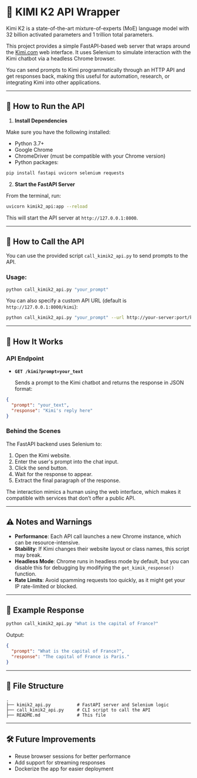 # 🧠 KIMI K2 API Wrapper

 Kimi K2 is a state-of-the-art mixture-of-experts (MoE) language model with 32 billion activated parameters and 1 trillion total parameters.

This project provides a simple FastAPI-based web server that wraps around the [Kimi.com](https://www.kimi.com/) web interface. It uses Selenium to simulate interaction with the Kimi chatbot via a headless Chrome browser.

You can send prompts to Kimi programmatically through an HTTP API and get responses back, making this useful for automation, research, or integrating Kimi into other applications.

---

## 🚀 How to Run the API

1. **Install Dependencies**

Make sure you have the following installed:

- Python 3.7+
- Google Chrome
- ChromeDriver (must be compatible with your Chrome version)
- Python packages:

```bash
pip install fastapi uvicorn selenium requests
```

2. **Start the FastAPI Server**

From the terminal, run:

```bash
uvicorn kimik2_api:app --reload
```

This will start the API server at `http://127.0.0.1:8000`.

---

## 📡 How to Call the API

You can use the provided script `call_kimik2_api.py` to send prompts to the API.

### Usage:

```bash
python call_kimik2_api.py "your_prompt"
```

You can also specify a custom API URL (default is `http://127.0.0.1:8000/kimi`):

```bash
python call_kimik2_api.py "your_prompt" --url http://your-server:port/kimi
```

---

## 🤩 How It Works

### API Endpoint

- **`GET /kimi?prompt=your_text`**

  Sends a prompt to the Kimi chatbot and returns the response in JSON format:

```json
{
  "prompt": "your_text",
  "response": "Kimi's reply here"
}
```

### Behind the Scenes

The FastAPI backend uses Selenium to:

1. Open the Kimi website.
2. Enter the user's prompt into the chat input.
3. Click the send button.
4. Wait for the response to appear.
5. Extract the final paragraph of the response.

The interaction mimics a human using the web interface, which makes it compatible with services that don’t offer a public API.

---

## ⚠️ Notes and Warnings

- **Performance**: Each API call launches a new Chrome instance, which can be resource-intensive.
- **Stability**: If Kimi changes their website layout or class names, this script may break.
- **Headless Mode**: Chrome runs in headless mode by default, but you can disable this for debugging by modifying the `get_kimik_response()` function.
- **Rate Limits**: Avoid spamming requests too quickly, as it might get your IP rate-limited or blocked.

---

## 🥪 Example Response

```bash
python call_kimik2_api.py "What is the capital of France?"
```

Output:

```json
{
  "prompt": "What is the capital of France?",
  "response": "The capital of France is Paris."
}
```

---

## 📁 File Structure

```
.
├── kimik2_api.py          # FastAPI server and Selenium logic
├── call_kimik2_api.py     # CLI script to call the API
├── README.md              # This file
```

---

## 🛠 Future Improvements

- Reuse browser sessions for better performance
- Add support for streaming responses
- Dockerize the app for easier deployment
